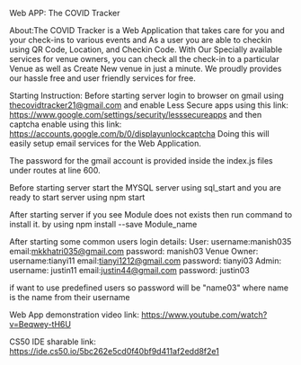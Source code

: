 Web APP: The COVID Tracker

About:The COVID Tracker is a Web Application that takes care for you and your check-ins to various events 
      and As a user you are able to checkin using QR Code, Location, and Checkin Code. With Our Specially 
      available services for venue owners, you can check all the check-in to a particular Venue as well as 
	Create New venue in just a minute. We proudly provides our hassle free and user friendly services for free.

Starting Instruction:
Before starting server login to browser on gmail using thecovidtracker21@gmail.com 
and enable Less Secure apps using this link: https://www.google.com/settings/security/lesssecureapps
and then captcha enable using this link: https://accounts.google.com/b/0/displayunlockcaptcha
Doing this will easily setup email services for the Web Application.

The password for the gmail account is provided inside the index.js files under routes at line 600.

Before starting server start the MYSQL server using sql_start and you are ready to start server using npm start


After starting server if you see Module does not exists then run command to install it.
by using 
	npm install --save Module_name


After starting some common users login details:
User: 
	  username:manish035
	  email:mkkhatri035@gmail.com
	  password: manish03
Venue Owner:  
	  username:tianyi11
	  email:tianyi1212@gmail.com
	  password: tianyi03
Admin:
 	  username: justin11
	  email:justin44@gmail.com
	  password: justin03

if want to use predefined users so password will be "name03" where name is the name from their username

Web App demonstration video link: https://www.youtube.com/watch?v=Beqwey-tH6U

CS50 IDE sharable link: https://ide.cs50.io/5bc262e5cd0f40bf9d411af2edd8f2e1